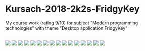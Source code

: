 # Kursach-2018-2k2s-FridgyKey
My course work (rating 9/10) for subject "Modern programming technologies" with theme "Desktop application FridgyKey"

<br/>

<img src="https://sun9-31.userapi.com/c857136/v857136119/1377b5/1wBII_ujRvQ.jpg"/>
<img src="https://sun9-23.userapi.com/c857136/v857136119/1377bc/p_Q346Y_jVk.jpg"/>
<img src="https://sun9-62.userapi.com/c857136/v857136119/1377c4/sIhUWR0UCuU.jpg"/>
<img src="https://sun9-38.userapi.com/c857136/v857136119/1377cc/xNKKhMJWlNY.jpg"/>
<img src="https://sun9-62.userapi.com/c857136/v857136119/1377dd/8zB7rwflQ1Y.jpg"/>
<img src="https://sun9-51.userapi.com/c857136/v857136119/1377eb/DLgmIVbC0-E.jpg"/>
<img src="https://sun9-25.userapi.com/c857136/v857136119/1377fc/KmBW235rXIg.jpg"/>
<img src="https://sun9-13.userapi.com/c857136/v857136119/137804/1PP1tWHslb8.jpg"/>
<img src="https://sun9-6.userapi.com/c857136/v857136119/13780c/GazRBIKRoOM.jpg"/>
<img src="https://sun9-56.userapi.com/c857136/v857136119/13781b/0o2mCIUr8KM.jpg"/>
<img src="https://sun9-66.userapi.com/c857136/v857136119/137823/eWEY7MFfcpg.jpg"/>
<img src="https://sun9-27.userapi.com/c857136/v857136119/13782b/IYusIGTSQqY.jpg"/>
<img src="https://sun9-60.userapi.com/c857136/v857136119/137833/6Cp0jRZ5NtM.jpg"/>
<img src="https://sun9-45.userapi.com/c857136/v857136119/137845/DXloSxZ9lKc.jpg"/>
<img src="https://sun9-71.userapi.com/c857136/v857136119/13784d/l0S8nCkeGxc.jpg"/>
<img src="https://sun9-10.userapi.com/c857136/v857136119/137854/N82e_7iZo3k.jpg"/>
